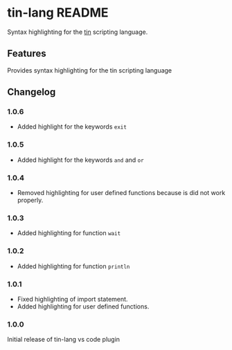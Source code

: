 # tin-lang README

Syntax highlighting for the [tin](https://github.com/RednibCoding/tinvm) scripting language.

## Features

Provides syntax highlighting for the tin scripting language

## Changelog

### 1.0.6

- Added highlight for the keywords `exit`

### 1.0.5

- Added highlight for the keywords `and` and `or`

### 1.0.4

- Removed highlighting for user defined functions because is did not work properly.

### 1.0.3

- Added highlighting for function `wait`

### 1.0.2

- Added highlighting for function `println`

### 1.0.1

- Fixed highlighting of import statement.
- Added highlighting for user defined functions.

### 1.0.0

Initial release of tin-lang vs code plugin